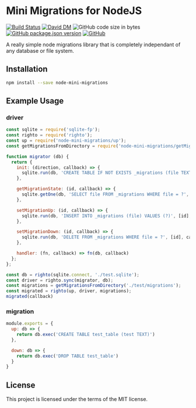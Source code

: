 # Mini Migrations for NodeJS
[![Build Status](https://travis-ci.org/markwylde/node-mini-migrations.svg?branch=master)](https://travis-ci.org/markwylde/node-mini-migrations)
[![David DM](https://david-dm.org/markwylde/node-mini-migrations.svg)](https://david-dm.org/markwylde/node-mini-migrations)
![GitHub code size in bytes](https://img.shields.io/github/languages/code-size/markwylde/node-mini-migrations)
[![GitHub package.json version](https://img.shields.io/github/package-json/v/markwylde/node-mini-migrations)](https://github.com/markwylde/node-mini-migrations/releases)
[![GitHub](https://img.shields.io/github/license/markwylde/node-mini-migrations)](https://github.com/markwylde/node-mini-migrations/blob/master/LICENSE)

A really simple node migrations library that is completely independant of any database or file system.

## Installation
```bash
npm install --save node-mini-migrations
```

## Example Usage
### driver
```javascript
const sqlite = require('sqlite-fp');
const righto = require('righto');
const up = require('node-mini-migrations/up');
const getMigrationsFromDirectory = require('node-mini-migrations/getMigrationsFromDirectory');

function migrator (db) {
  return {
    init: (direction, callback) => {
      sqlite.run(db, 'CREATE TABLE IF NOT EXISTS _migrations (file TEXT PRIMARY KEY);', callback);
    },

    getMigrationState: (id, callback) => {
      sqlite.getOne(db, 'SELECT file FROM _migrations WHERE file = ?', [id], callback);
    },

    setMigrationUp: (id, callback) => {
      sqlite.run(db, 'INSERT INTO _migrations (file) VALUES (?)', [id], callback);
    },

    setMigrationDown: (id, callback) => {
      sqlite.run(db, 'DELETE FROM _migrations WHERE file = ?', [id], callback);
    },

    handler: (fn, callback) => fn(db, callback)
  };
};

const db = righto(sqlite.connect, './test.sqlite');
const driver = righto.sync(migrator, db);
const migrations = getMigrationsFromDirectory('./test/migrations');
const migrated = righto(up, driver, migrations);
migrated(callback)
```

### migration
```javascript
module.exports = {
  up: db => {
    return db.exec('CREATE TABLE test_table (test TEXT)')
  },

  down: db => {
    return db.exec('DROP TABLE test_table')
  }
}
```

## License
This project is licensed under the terms of the MIT license.
